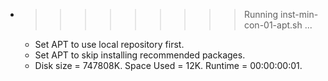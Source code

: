* >>>>>>>>> Running inst-min-con-01-apt.sh ...
  * Set APT to use local repository first.
  * Set APT to skip installing recommended packages.
  * Disk size = 747808K. Space Used = 12K. Runtime = 00:00:00:01.
